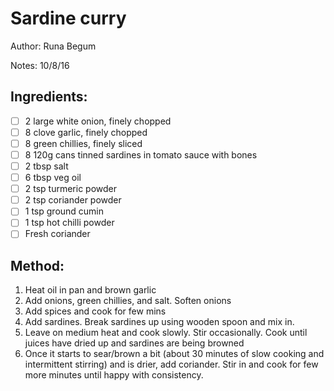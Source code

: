 # Sardine curry

Author: Runa Begum

Notes: 10/8/16

## Ingredients:
- [ ] 2 large white onion, finely chopped
- [ ] 8 clove garlic, finely chopped
- [ ] 8 green chillies, finely sliced
- [ ] 8 120g cans tinned sardines in tomato sauce with bones
- [ ] 2 tbsp salt
- [ ] 6 tbsp veg oil
- [ ] 2 tsp turmeric powder
- [ ] 2 tsp coriander powder
- [ ] 1 tsp ground cumin
- [ ] 1 tsp hot chilli powder
- [ ] Fresh coriander

## Method:
1. Heat oil in pan and brown garlic
2. Add onions, green chillies, and salt. Soften onions
3. Add spices and cook for few mins
4. Add sardines. Break sardines up using wooden spoon and mix in.
5. Leave on medium heat and cook slowly. Stir occasionally. Cook until juices have dried up and sardines are being browned
6. Once it starts to sear/brown a bit (about 30 minutes of slow cooking and intermittent stirring) and is drier, add coriander. Stir in and cook for few more minutes until happy with consistency.